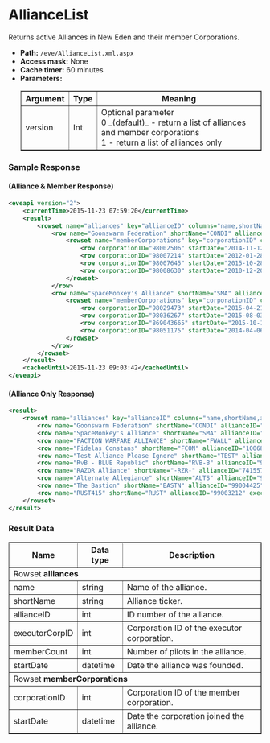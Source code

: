 # AllianceList
Returns active Alliances in New Eden and their member Corporations.

* __Path:__ ``/eve/AllianceList.xml.aspx``
* __Access mask:__ None
* __Cache timer:__ 60 minutes
* __Parameters:__
    <table border="1">
        <tbody>
            <tr>
                <th>Argument</th>
                <th>Type</th>
                <th>Meaning</th>
            </tr>
            <tr>
                <td>version</td>
                <td>Int</td>
                <td>
                    Optional parameter <br />
                    0 _(default)_ - return a list of alliances and member corporations<br />
                    1 - return a list of alliances only
                </td>
            </tr>
        </tbody>
    </table>

### Sample Response
#### (Alliance & Member Response)

```xml
<eveapi version="2">
    <currentTime>2015-11-23 07:59:20</currentTime>
    <result>
        <rowset name="alliances" key="allianceID" columns="name,shortName,allianceID,executorCorpID,memberCount,startDate">
            <row name="Goonswarm Federation" shortName="CONDI" allianceID="1354830081" executorCorpID="1344654522" memberCount="16042" startDate="2010-06-01 05:36:00">
                <rowset name="memberCorporations" key="corporationID" columns="corporationID,startDate">
                    <row corporationID="98002506" startDate="2014-11-12 22:20:00"/>
                    <row corporationID="98007214" startDate="2012-01-28 05:36:00"/>
                    <row corporationID="98007645" startDate="2015-10-28 12:25:00"/>
                    <row corporationID="98008630" startDate="2010-12-20 19:40:00"/>
                </rowset>
            </row>
            <row name="SpaceMonkey's Alliance" shortName="SMA" allianceID="679584932" executorCorpID="669646544" memberCount="5082" startDate="2009-02-14 06:55:00">
                <rowset name="memberCorporations" key="corporationID" columns="corporationID,startDate">
                    <row corporationID="98029473" startDate="2015-04-21 21:05:00"/>
                    <row corporationID="98036267" startDate="2015-08-03 04:15:00"/>
                    <row corporationID="869043665" startDate="2015-10-14 23:30:00"/>
                    <row corporationID="98051175" startDate="2014-04-06 17:10:00"/>
                </rowset>
            </row>
        </rowset>
    </result>
    <cachedUntil>2015-11-23 09:03:42</cachedUntil>
</eveapi>
```

#### (Alliance Only Response)

```xml
<result>
    <rowset name="alliances" key="allianceID" columns="name,shortName,allianceID,executorCorpID,memberCount,startDate">
        <row name="Goonswarm Federation" shortName="CONDI" allianceID="1354830081" executorCorpID="1344654522" memberCount="16043" startDate="2010-06-01 05:36:00"/>
        <row name="SpaceMonkey's Alliance" shortName="SMA" allianceID="679584932" executorCorpID="669646544" memberCount="5082" startDate="2009-02-14 06:55:00"/>
        <row name="FACTION WARFARE ALLIANCE" shortName="FWALL" allianceID="99004126" executorCorpID="98261065" memberCount="4663" startDate="2014-02-07 23:55:48"/>
        <row name="Fidelas Constans" shortName="FCON" allianceID="1006830534" executorCorpID="1371955702" memberCount="4401" startDate="2009-01-30 18:07:00"/>
        <row name="Test Alliance Please Ignore" shortName="TEST" allianceID="498125261" executorCorpID="416584095" memberCount="4398" startDate="2010-05-12 21:05:00"/>
        <row name="RvB - BLUE Republic" shortName="RVB-B" allianceID="99000652" executorCorpID="98037851" memberCount="3774" startDate="2011-05-02 14:18:00"/>
        <row name="RAZOR Alliance" shortName="-RZR-" allianceID="741557221" executorCorpID="147823541" memberCount="3524" startDate="2005-09-23 05:24:00"/>
        <row name="Alternate Allegiance" shortName="ALTS" allianceID="99003805" executorCorpID="515709294" memberCount="3345" startDate="2013-11-06 03:49:27"/>
        <row name="The Bastion" shortName="BASTN" allianceID="99004425" executorCorpID="98203764" memberCount="3114" startDate="2014-05-06 21:37:13"/>
        <row name="RUST415" shortName="RUST" allianceID="99003212" executorCorpID="98160985" memberCount="2742" startDate="2013-05-06 18:21:21"/>
    </rowset>
</result>
```

### Result Data

<table border="1">
    <tbody>
        <tr>
            <th>Name</th>
            <th>Data type</th>
            <th>Description</th>
        </tr>
        <tr>
            <td colspan="3">Rowset <strong>alliances</strong></td>
        </tr>
        <tr>
            <td>name</td>
            <td>string</td>
            <td>Name of the alliance.</td>
        </tr>
        <tr>
            <td>shortName</td>
            <td>string</td>
            <td>Alliance ticker.</td>
        </tr>
        <tr>
            <td>allianceID</td>
            <td>int</td>
            <td>ID number of the alliance.</td>
        </tr>
        <tr>
            <td>executorCorpID</td>
            <td>int</td>
            <td>Corporation ID of the executor corporation.</td>
        </tr>
        <tr>
            <td>memberCount</td>
            <td>int</td>
            <td>Number of pilots in the alliance.</td>
        </tr>
        <tr>
            <td>startDate</td>
            <td>datetime</td>
            <td>Date the alliance was founded.</td>
        </tr>
        <tr>
            <td colspan="3">Rowset <strong>memberCorporations</strong></td>
        </tr>
        <tr>
            <td>corporationID</td>
            <td>int</td>
            <td>Corporation ID of the member corporation.</td>
        </tr>
        <tr>
            <td>startDate</td>
            <td>datetime</td>
            <td>Date the corporation joined the alliance.</td>
        </tr>     
    </tbody>
</table>